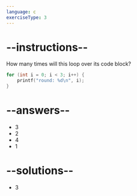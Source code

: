 ```yaml
---
language: c
exerciseType: 3
---
```


# --instructions--

How many times will this loop over its code block?
```c
for (int i = 0; i < 3; i++) {
	printf("round: %d\n", i);
}
```

# --answers--

- 3
- 2
- 4
- 1

# --solutions--

- 3

